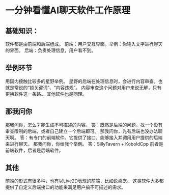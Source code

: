 # 一分钟看懂AI聊天软件工作原理
## 基础知识：
软件都是由前端和后端组成。
前端：用户交互界面。举例：你输入文字进行聊天的界面。
后端：负责处理信息，用户看不到。

## 举例环节
用国内接触比较多的星野举例。
星野的后端在处理信息时，会进行内容审查。也就是常说的“锁关键词”、“内容违规”。
内容审查这个问题对用户来说无解，只有更换软件这一条路。
其他软件也是同理。

## 那我问你
那我问你，怎么才能生成不可描述的内容。
答：既然是后端的问题，找一个没有审查限制的后端，或者自己建立一个后端即可。
那我问你，光有后端也没办法聊天啊。
答：有专门的前端软件。它提供了接口，能够接入并调用用户提供的后端来进行聊天。
那我问你，你给我个举例。
答：SillyTavern + KoboldCpp 前者是前端软件，后者是后端软件。

## 其他
前端的形式有很多种，也有以Live2D表现的前端，比如说桌宠。
这类软件大多都提供了自定义后端接口的功能来满足用户搞不可描述的需求。
